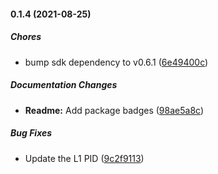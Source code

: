 #### 0.1.4 (2021-08-25)

##### Chores

*  bump sdk dependency to v0.6.1 ([6e49400c](https://github.com/Huddly/device-api-ip/commit/6e49400c647a81d87e0448b286bcf32af540435c))

##### Documentation Changes

* **Readme:**  Add package badges ([98ae5a8c](https://github.com/Huddly/device-api-ip/commit/98ae5a8ceb95005bfe0f8e4a94b48468aaf29cc5))

##### Bug Fixes

*  Update the L1 PID ([9c2f9113](https://github.com/Huddly/device-api-ip/commit/9c2f91136e37b27267127d9803d12fa07525d9ee))

